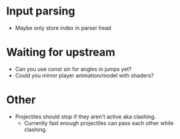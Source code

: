 # Input parsing
- Maybe only store index in parser head

# Waiting for upstream
- Can you use const sin for angles in jumps yet?
- Could you mirror player animation/model with shaders?

# Other
- Projectiles should stop if they aren't active aka clashing.
	- Currently fast enough projectiles can pass each other while clashing.